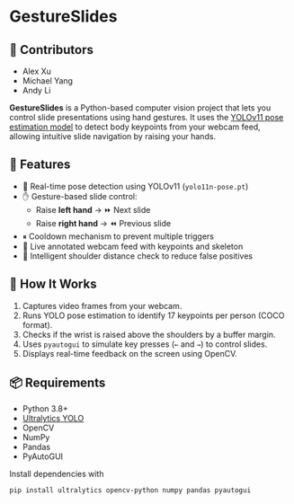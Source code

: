 # GestureSlides 

## 👥 Contributors

- Alex Xu  
- Michael Yang  
- Andy Li

**GestureSlides** is a Python-based computer vision project that lets you control slide presentations using hand gestures. It uses the [YOLOv11 pose estimation model](https://github.com/ultralytics/ultralytics) to detect body keypoints from your webcam feed, allowing intuitive slide navigation by raising your hands.

## 🎯 Features

- 🤖 Real-time pose detection using YOLOv11 (`yolo11n-pose.pt`)
- ✋ Gesture-based slide control:
  - Raise **left hand** → ⏩ Next slide
  - Raise **right hand** → ⏪ Previous slide
- ⏸ Cooldown mechanism to prevent multiple triggers
- 🎥 Live annotated webcam feed with keypoints and skeleton
- 🧠 Intelligent shoulder distance check to reduce false positives

## 🧪 How It Works

1. Captures video frames from your webcam.
2. Runs YOLO pose estimation to identify 17 keypoints per person (COCO format).
3. Checks if the wrist is raised above the shoulders by a buffer margin.
4. Uses `pyautogui` to simulate key presses (`←` and `→`) to control slides.
5. Displays real-time feedback on the screen using OpenCV.

## 📦 Requirements

- Python 3.8+
- [Ultralytics YOLO](https://github.com/ultralytics/ultralytics)
- OpenCV
- NumPy
- Pandas
- PyAutoGUI

Install dependencies with

```bash
pip install ultralytics opencv-python numpy pandas pyautogui
